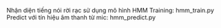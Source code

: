 Nhận diện tiếng nói rời rạc sử dụng mô hình HMM
Training: hmm_train.py
Predict với tín hiệu âm thanh từ mic: hmm_predict.py

